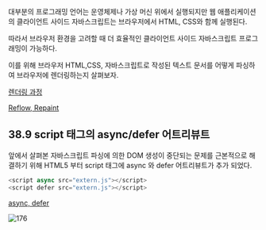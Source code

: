 대부분의 프로그래밍 언어는 운영체제나 가상 머신 위에서 실행되지만 웹 애플리케이션의 클라이언트 사이드 자바스크립트는 브라우저에서 HTML, CSS와 함께 실행된다.

따라서 브라우저 환경을 고려할 때 더 효율적인 클라이언트 사이드 자바스크립트 프로그래밍이 가능하다.

이를 위해 브라우저 HTML,CSS, 자바스크립트로 작성된 텍스트 문서를 어떻게 파싱하여 브라우저에 렌더링하는지 살펴보자.

[렌더링 과정](https://beomy.github.io/tech/browser/browser-rendering/)

[Reflow, Repaint](https://chanyeong.com/blog/post/43)

## 38.9 script 태그의 async/defer 어트리뷰트

앞에서 살펴본 자바스크립트 파싱에 의한 DOM 생성이 중단되는 문제를 근본적으로 해결하기 위해 HTML5 부터 script 태그에 async 와 defer 어트리뷰트가 추가 되었다.

```js 
<script async src="extern.js"></script>
<script defer src="extern.js"></script>
```

[async, defer](https://beomy.github.io/tech/browser/async-defer/)

![176](https://user-images.githubusercontent.com/56018469/133268030-757cc5ca-c051-48bc-9d09-46b52702d86c.png)
